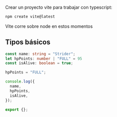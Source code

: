 Crear un proyecto vite para trabajar con typescript:
 ```bash
npm create vite@latest 
 ```

Vite corre sobre node en estos momentos

## Tipos básicos
```ts
const name: string = "Strider";
let hpPoints: number | "FULL" = 95
const isAlive: boolean = true;

hpPoints = "FULL";

console.log({
  name,
  hpPoints,
  isAlive,
});

export {};
```
